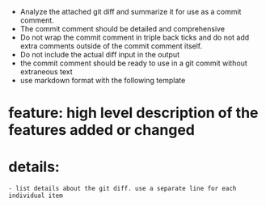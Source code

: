 - Analyze the attached git diff and summarize it for  use as a commit comment.
- The commit comment should be detailed and comprehensive
- Do not wrap the commit comment in triple back ticks and do not add extra comments outside of the commit comment itself. 
- Do not include the actual diff input in the output
- the commit comment should be ready to use in a git commit without extraneous text
- use markdown format with the following template

# feature: high level description of the features added or changed
# details:
    - list details about the git diff. use a separate line for each individual item
